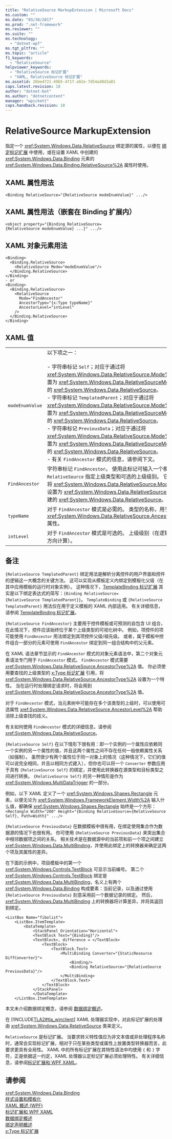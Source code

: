 ```yaml
---
title: "RelativeSource MarkupExtension | Microsoft Docs"
ms.custom: ""
ms.date: "03/30/2017"
ms.prod: ".net-framework"
ms.reviewer: ""
ms.suite: ""
ms.technology: 
  - "dotnet-wpf"
ms.tgt_pltfrm: ""
ms.topic: "article"
f1_keywords: 
  - "RelativeSource"
helpviewer_keywords: 
  - "RelativeSource 标记扩展"
  - "XAML, RelativeSource 标记扩展"
ms.assetid: 26be4721-49b5-4717-a92e-7d54ad0d3a81
caps.latest.revision: 18
author: "dotnet-bot"
ms.author: "dotnetcontent"
manager: "wpickett"
caps.handback.revision: 18
---
```

# RelativeSource MarkupExtension
指定一个 <xref:System.Windows.Data.RelativeSource> 绑定源的属性，以便在 [绑定标记扩展](../../../../docs/framework/wpf/advanced/binding-markup-extension.md) 中使用，或在设置 XAML 中创建的 <xref:System.Windows.Data.Binding> 元素的 <xref:System.Windows.Data.Binding.RelativeSource%2A> 属性时使用。  
  
## XAML 属性用法  
  
```  
<Binding RelativeSource="{RelativeSource modeEnumValue}" .../>  
```  
  
## XAML 属性用法（嵌套在 Binding 扩展内）  
  
```  
<object property="{Binding RelativeSource={RelativeSource modeEnumValue} ...}" .../>  
```  
  
## XAML 对象元素用法  
  
```  
<Binding>  
  <Binding.RelativeSource>  
    <RelativeSource Mode="modeEnumValue"/>  
  </Binding.RelativeSource>  
</Binding>  
- or   
<Binding>  
  <Binding.RelativeSource>  
    <RelativeSource  
      Mode="FindAncestor"  
      AncestorType="{x:Type typeName}"  
      AncestorLevel="intLevel"  
    />  
  </Binding.RelativeSource>  
</Binding>  
```  
  
## XAML 值  
  
|||  
|-|-|  
|`modeEnumValue`|以下项之一：<br /><br /> -   字符串标记 `Self`；对应于通过将 <xref:System.Windows.Data.RelativeSource.Mode%2A> 属性设置为 <xref:System.Windows.Data.RelativeSourceMode> 而创建的 <xref:System.Windows.Data.RelativeSource>。<br />-   字符串标记 `TemplatedParent`；对应于通过将 <xref:System.Windows.Data.RelativeSource.Mode%2A> 属性设置为 <xref:System.Windows.Data.RelativeSourceMode> 而创建的 <xref:System.Windows.Data.RelativeSource>。<br />-   字符串标记 `PreviousData`；对应于通过将 <xref:System.Windows.Data.RelativeSource.Mode%2A> 属性设置为 <xref:System.Windows.Data.RelativeSourceMode> 而创建的 <xref:System.Windows.Data.RelativeSource>。<br />-   有关 `FindAncestor` 模式的信息，请参阅下文。|  
|`FindAncestor`|字符串标记 `FindAncestor`。  使用此标记可输入一个模式，以便 `RelativeSource` 指定上级类型和可选的上级级别。  它对应于通过将 <xref:System.Windows.Data.RelativeSource.Mode%2A> 属性设置为 <xref:System.Windows.Data.RelativeSourceMode> 而创建的 <xref:System.Windows.Data.RelativeSource>。|  
|`typeName`|对于 `FindAncestor` 模式是必需的。  类型的名称，用于填充 <xref:System.Windows.Data.RelativeSource.AncestorType%2A> 属性。|  
|`intLevel`|对于 `FindAncestor` 模式是可选的。  上级级别（在逻辑树中向父级方向计算）。|  
  
## 备注  
 `{RelativeSource TemplatedParent}` 绑定用法是解析分离控件的用户界面和控件的逻辑这一大概念的关键方法。  这可以实现从模板定义内绑定到模板化父级（在其中应用模板的运行时对象实例）。  这种情况下，[TemplateBinding 标记扩展](../../../../docs/framework/wpf/advanced/templatebinding-markup-extension.md) 其实是以下绑定表达式的简写：`{Binding RelativeSource={RelativeSource TemplatedParent}}`。  `TemplateBinding` 或 `{RelativeSource TemplatedParent}` 用法仅在用于定义模板的 XAML 内部适用。  有关详细信息，请参阅 [TemplateBinding 标记扩展](../../../../docs/framework/wpf/advanced/templatebinding-markup-extension.md)。  
  
 `{RelativeSource FindAncestor}` 主要用于控件模板或可预测的自包含 UI 组合，在此情况下，控件应该始终位于某个上级类型的可视化树中。  例如，项控件的项可能使用 `FindAncestor` 用法绑定到其项控件父级\/祖先级。  或者，属于模板中控件组合一部分的元素可使用 `FindAncestor` 绑定到同一组合结构中的父元素。  
  
 在 XAML 语法章节显示的 `FindAncestor` 模式的对象元素语法中，第二个对象元素语法专门用于 `FindAncestor` 模式。  `FindAncestor` 模式需要 <xref:System.Windows.Data.RelativeSource.AncestorType%2A> 值。  你必须使用要查找的上级类型的 [x:Type 标记扩展](../../../../docs/framework/xaml-services/x-type-markup-extension.md) 引用，将 <xref:System.Windows.Data.RelativeSource.AncestorType%2A> 设置为一个特性。  当在运行时处理绑定请求时，将会用到 <xref:System.Windows.Data.RelativeSource.AncestorType%2A> 值。  
  
 对于 `FindAncestor` 模式，当元素树中可能存在多个该类型的上级时，可以使用可选属性 <xref:System.Windows.Data.RelativeSource.AncestorLevel%2A> 帮助消除上级查找的歧义。  
  
 有关如何使用 `FindAncestor` 模式的详细信息，请参阅 <xref:System.Windows.Data.RelativeSource>。  
  
 `{RelativeSource Self}` 在以下情形下很有用：即一个实例的一个属性应依赖同一个实例的另一个属性的值，并且这两个属性之间不存在任何一般依赖属性关系（如强制）。  虽然很少有两个属性位于同一对象上的情况（这种情况下，它们的值可以说完全相同，并且以相同方式键入），但你也可以将一个 `Converter` 参数应用于具有 `{RelativeSource Self}` 的绑定，并使用此转换器在源类型和目标类型之间进行转换。  `{RelativeSource Self}` 的另一种情形是作为 <xref:System.Windows.MultiDataTrigger> 的一部分。  
  
 例如，以下 XAML 定义了一个 <xref:System.Windows.Shapes.Rectangle> 元素，以便无论为 <xref:System.Windows.FrameworkElement.Width%2A> 输入什么值，都确保 <xref:System.Windows.Shapes.Rectangle> 始终是一个方形：`<Rectangle Width="200" Height="{Binding RelativeSource={RelativeSource Self}, Path=Width}" .../>`  
  
 `{RelativeSource PreviousData}` 在数据模板中很有用，在绑定使用集合作为数据源的情况下也很有用。  你可使用 `{RelativeSource PreviousData}` 来突出集合中相邻数据项之间的关系。  相关技术是在数据源中的当前项和前一个项之间建立 <xref:System.Windows.Data.MultiBinding>，并使用此绑定上的转换器来确定这两个项及其属性的差异。  
  
 在下面的示例中，项目模板中的第一个 <xref:System.Windows.Controls.TextBlock> 可显示当前编号。  第二个 <xref:System.Windows.Controls.TextBlock> 绑定是 <xref:System.Windows.Data.MultiBinding>，名义上有两个 <xref:System.Windows.Data.Binding> 构成要素：当前记录，以及通过使用 `{RelativeSource PreviousData}` 刻意采用前一个数据记录的绑定。  然后，<xref:System.Windows.Data.MultiBinding> 上的转换器将计算差异，并将其返回到绑定。  
  
```  
<ListBox Name="fibolist">  
    <ListBox.ItemTemplate>  
        <DataTemplate>  
            <StackPanel Orientation="Horizontal">  
            <TextBlock Text="{Binding}"/>  
            <TextBlock>, difference = </TextBlock>  
                <TextBlock>  
                    <TextBlock.Text>  
                        <MultiBinding Converter="{StaticResource DiffConverter}">  
                            <Binding/>  
                            <Binding RelativeSource="{RelativeSource PreviousData}"/>  
                        </MultiBinding>  
                    </TextBlock.Text>  
                </TextBlock>  
            </StackPanel>  
            </DataTemplate>  
    </ListBox.ItemTemplate>  
```  
  
 本文未介绍数据绑定概念，请参阅 [数据绑定概述](../../../../docs/framework/wpf/data/data-binding-overview.md)。  
  
 在 [!INCLUDE[TLA2#tla_winclient](../../../../includes/tla2sharptla-winclient-md.md)] XAML 处理器实现中，对此标记扩展的处理由 <xref:System.Windows.Data.RelativeSource> 类来定义。  
  
 `RelativeSource` 是标记扩展。  当要求转义特性值应为非文本值或非处理程序名称时，通常会实现标记扩展，相对于只在某些类型或属性上放置类型转换器而言，此要求更具有全局性。  XAML 中的所有标记扩展在其特性语法中均使用 `{` 和 `}` 字符，正是依据这一约定，XAML 处理器认定标记扩展必须处理特性。  有关详细信息，请参阅[标记扩展和 WPF XAML](../../../../docs/framework/wpf/advanced/markup-extensions-and-wpf-xaml.md)。  
  
## 请参阅  
 <xref:System.Windows.Data.Binding>   
 [样式设置和模板化](../../../../docs/framework/wpf/controls/styling-and-templating.md)   
 [XAML 概述 \(WPF\)](../../../../docs/framework/wpf/advanced/xaml-overview-wpf.md)   
 [标记扩展和 WPF XAML](../../../../docs/framework/wpf/advanced/markup-extensions-and-wpf-xaml.md)   
 [数据绑定概述](../../../../docs/framework/wpf/data/data-binding-overview.md)   
 [绑定声明概述](../../../../docs/framework/wpf/data/binding-declarations-overview.md)   
 [x:Type 标记扩展](../../../../docs/framework/xaml-services/x-type-markup-extension.md)
